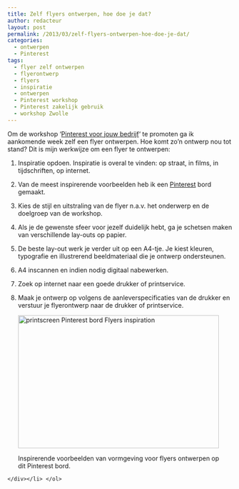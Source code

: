 ```yaml
---
title: Zelf flyers ontwerpen, hoe doe je dat?
author: redacteur
layout: post
permalink: /2013/03/zelf-flyers-ontwerpen-hoe-doe-je-dat/
categories:
  - ontwerpen
  - Pinterest
tags:
  - flyer zelf ontwerpen
  - flyerontwerp
  - flyers
  - inspiratie
  - ontwerpen
  - Pinterest workshop
  - Pinterest zakelijk gebruik
  - workshop Zwolle
---
```

Om de workshop &#8216;<a title="workshop Zwolle: Pinterest zakelijk gebruiken" href="/wordpress/workshop-pinterest-zakelijk-zwolle/" target="_blank">Pinterest voor jouw bedrijf</a>&#8216; te promoten ga ik aankomende week zelf een flyer ontwerpen. Hoe komt zo&#8217;n ontwerp nou tot stand? Dit is mijn werkwijze om een flyer te ontwerpen:

  1. Inspiratie opdoen. Inspiratie is overal te vinden: op straat, in films, in tijdschriften, op internet.
  2. Van de meest inspirerende voorbeelden heb ik een <a title="inspiratiebord flyers ontwerpen op Pinterest" href="http://pinterest.com/schildertuin/flyers-inspiration/" target="_blank">Pinterest</a> bord gemaakt.
  3. Kies de stijl en uitstraling van de flyer n.a.v. het onderwerp en de doelgroep van de workshop.
  4. Als je de gewenste sfeer voor jezelf duidelijk hebt, ga je schetsen maken van verschillende lay-outs op papier.
  5. De beste lay-out werk je verder uit op een A4-tje. Je kiest kleuren, typografie en illustrerend beeldmateriaal die je ontwerp ondersteunen.
  6. A4 inscannen en indien nodig digitaal nabewerken.
  7. Zoek op internet naar een goede drukker of printservice.
  8. Maak je ontwerp op volgens de aanleverspecificaties van de drukker en verstuur je flyerontwerp naar de drukker of printservice. 
    <div id="attachment_3434" style="width: 460px" class="wp-caption aligncenter">
      <a href="http://pinterest.com/schildertuin/flyers-inspiration/" target="_blank"><img class="size-full wp-image-3434  " title="Inspiratie opdoen op Pinterest voor ontwerpen flyers" alt="printscreen Pinterest bord Flyers inspiration" src="/wordpress/wp-content/uploads/2013/03/Flyers_inspiration_Pinterest_board.jpg" width="450" height="298" /></a>
      
      <p class="wp-caption-text">
        Inspirerende voorbeelden van vormgeving voor flyers ontwerpen op dit Pinterest bord.
      </p>
    </div></li> </ol>
